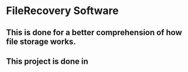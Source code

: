 # FileRecovery Software

## This is done for a better comprehension of how file storage works.
## This project is done in 

